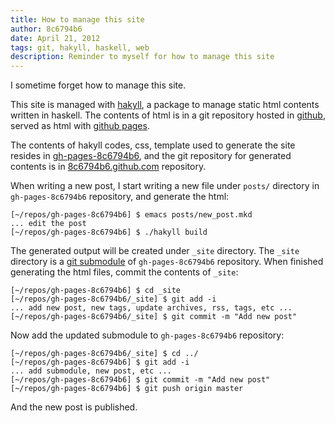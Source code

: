 ```yaml
---
title: How to manage this site
author: 8c6794b6
date: April 21, 2012
tags: git, hakyll, haskell, web
description: Reminder to myself for how to manage this site
---
```


I sometime forget how to manage this site.

This site is managed with [hakyll](http://jaspervdj.be/hakyll/), a package to
manage static html contents written in haskell. The contents of html is in a
git repository hosted in [github](http://github.com), served as html with
[github pages](http://pages.github.com).

The contents of hakyll codes, css, template used to generate the site resides
in [gh-pages-8c6794b6](https://github.com/8c6794b6/gh-pages-8c6794b6), and
the git repository for generated contents is in
[8c6794b6.github.com](https://github.com/8c6794b6/8c6794b6.github.com)
repository.

When writing a new post, I start writing a new file under `posts/` directory in
`gh-pages-8c6794b6` repository, and generate the html:

    [~/repos/gh-pages-8c6794b6] $ emacs posts/new_post.mkd
    ... edit the post
    [~/repos/gh-pages-8c6794b6] $ ./hakyll build

The generated output will be created under `_site` directory. The `_site`
directory is a [git submodule](http://book.git-scm.com/5_submodules.html) of
`gh-pages-8c6794b6` repository. When finished generating the html files,
commit the contents of `_site`:

    [~/repos/gh-pages-8c6794b6] $ cd _site
    [~/repos/gh-pages-8c6794b6/_site] $ git add -i
    ... add new post, new tags, update archives, rss, tags, etc ...
    [~/repos/gh-pages-8c6794b6/_site] $ git commit -m "Add new post"

Now add the updated submodule to `gh-pages-8c6794b6` repository:

    [~/repos/gh-pages-8c6794b6/_site] $ cd ../
    [~/repos/gh-pages-8c6794b6] $ git add -i
    ... add submodule, new post, etc ...
    [~/repos/gh-pages-8c6794b6] $ git commit -m "Add new post"
    [~/repos/gh-pages-8c6794b6] $ git push origin master

And the new post is published.
